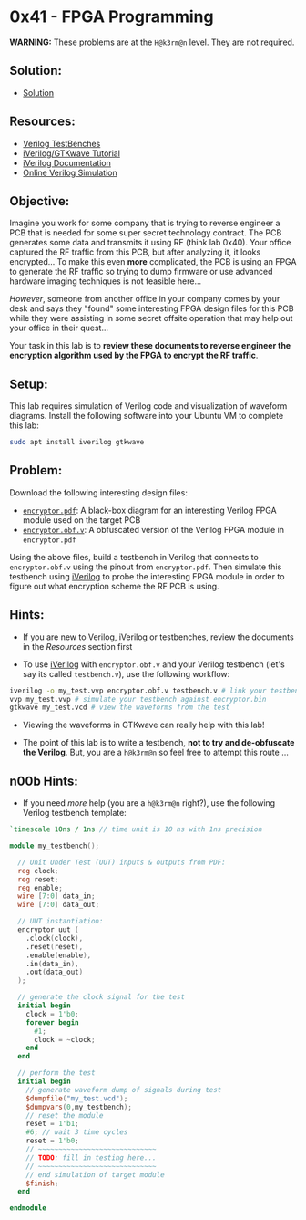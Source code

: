 # 0x41 - FPGA Programming

**WARNING:** These problems are at the `H@k3rm@n` level. They are not required.

## Solution:

- [Solution](solution/solution.md)

## Resources:

- [Verilog TestBenches](resources/testbench_tutorial.pdf)
- [iVerilog/GTKwave Tutorial](resources/iVerilogTutorial.pdf)
- [iVerilog Documentation](https://iverilog.fandom.com/wiki/Main_Page)
- [Online Verilog Simulation](https://www.tutorialspoint.com/compile_verilog_online.php)

## Objective:

Imagine you work for some company that is trying to reverse engineer a PCB that is needed for some super secret technology contract. The PCB generates some data and transmits it using RF (think lab 0x40). Your office captured the RF traffic from this PCB, but after analyzing it, it looks encrypted... To make this even **more** complicated, the PCB is using an FPGA to generate the RF traffic so trying to dump firmware or use advanced hardware imaging techniques is not feasible here...

_However_, someone from another office in your company comes by your desk and says they "found" some interesting FPGA design files for this PCB while they were assisting in some secret offsite operation that may help out your office in their quest...

Your task in this lab is to **review these documents to reverse engineer the encryption algorithm used by the FPGA to encrypt the RF traffic**.

## Setup:

This lab requires simulation of Verilog code and visualization of waveform diagrams. Install the following software into your Ubuntu VM to complete this lab:

```bash
sudo apt install iverilog gtkwave
```

## Problem:

Download the following interesting design files:

- [`encryptor.pdf`](resources/encryptor.pdf): A black-box diagram for an interesting Verilog FPGA module used on the target PCB
- [`encryptor.obf.v`](resources/encryptor.obf.v): A obfuscated version of the Verilog FPGA module in `encryptor.pdf`

Using the above files, build a testbench in Verilog that connects to `encryptor.obf.v` using the pinout from `encryptor.pdf`. Then simulate this testbench using [iVerilog](http://iverilog.icarus.com/home) to probe the interesting FPGA module in order to figure out what encryption scheme the RF PCB is using.

## Hints:

- If you are new to Verilog, iVerilog or testbenches, review the documents in the _Resources_ section first

- To use [iVerilog](http://iverilog.icarus.com/home) with `encryptor.obf.v` and your Verilog testbench (let's say its called `testbench.v`), use the following workflow:

```bash
iverilog -o my_test.vvp encryptor.obf.v testbench.v # link your testbench to the target module
vvp my_test.vvp # simulate your testbench against encryptor.bin
gtkwave my_test.vcd # view the waveforms from the test
```

- Viewing the waveforms in GTKwave can really help with this lab!

- The point of this lab is to write a testbench, **not to try and de-obfuscate the Verilog**. But, you are a `h@k3rm@n` so feel free to attempt this route ...

## n00b Hints:

- If you need _more_ help (you are a `h@k3rm@n` right?), use the following Verilog testbench template:

```verilog
`timescale 10ns / 1ns // time unit is 10 ns with 1ns precision

module my_testbench();

  // Unit Under Test (UUT) inputs & outputs from PDF:
  reg clock;
  reg reset;
  reg enable;
  wire [7:0] data_in;
  wire [7:0] data_out;

  // UUT instantiation:
  encryptor uut (
    .clock(clock),
    .reset(reset),
    .enable(enable),
    .in(data_in),
    .out(data_out)
  );

  // generate the clock signal for the test
  initial begin
    clock = 1'b0;
    forever begin
      #1;
      clock = ~clock;
    end
  end

  // perform the test
  initial begin
    // generate waveform dump of signals during test
    $dumpfile("my_test.vcd");
    $dumpvars(0,my_testbench);
    // reset the module
    reset = 1'b1;
    #6; // wait 3 time cycles
    reset = 1'b0;
    // ~~~~~~~~~~~~~~~~~~~~~~~~~~~~~
    // TODO: fill in testing here...
    // ~~~~~~~~~~~~~~~~~~~~~~~~~~~~~
    // end simulation of target module
    $finish;
  end

endmodule
```
